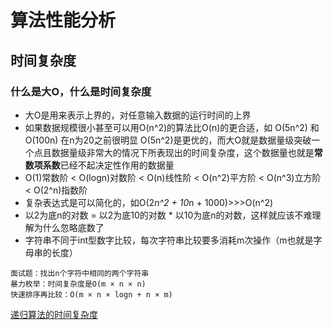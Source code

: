 # 算法性能分析
## 时间复杂度
### 什么是大O，什么是时间复杂度
- 大O是用来表示上界的，对任意输入数据的运行时间的上界
- 如果数据规模很小甚至可以用O(n^2)的算法比O(n)的更合适，如 O(5n^2) 和 O(100n) 在n为20之前很明显 O(5n^2)是更优的，而大O就是数据量级突破一个点且数据量级非常大的情况下所表现出的时间复杂度，这个数据量也就是**常数项系数**已经不起决定性作用的数据量
- O(1)常数阶 < O(logn)对数阶 < O(n)线性阶 < O(n^2)平方阶 < O(n^3)立方阶 < O(2^n)指数阶
- 复杂表达式是可以简化的，如O(2*n^2 + 10*n + 1000)>>>O(n^2)
- 以2为底n的对数 = 以2为底10的对数 * 以10为底n的对数，这样就应该不难理解为什么忽略底数了
- 字符串不同于int型数字比较，每次字符串比较要多消耗m次操作（m也就是字母串的长度）
```
面试题：找出n个字符中相同的两个字符串
暴力枚举：时间复杂度是O(m × n × n)
快速排序再比较：O(m × n × logn + n × m)
```
[递归算法的时间复杂度](https://www.programmercarl.com/%E5%89%8D%E5%BA%8F/%E9%80%9A%E8%BF%87%E4%B8%80%E9%81%93%E9%9D%A2%E8%AF%95%E9%A2%98%E7%9B%AE%EF%BC%8C%E8%AE%B2%E4%B8%80%E8%AE%B2%E9%80%92%E5%BD%92%E7%AE%97%E6%B3%95%E7%9A%84%E6%97%B6%E9%97%B4%E5%A4%8D%E6%9D%82%E5%BA%A6%EF%BC%81.html)




